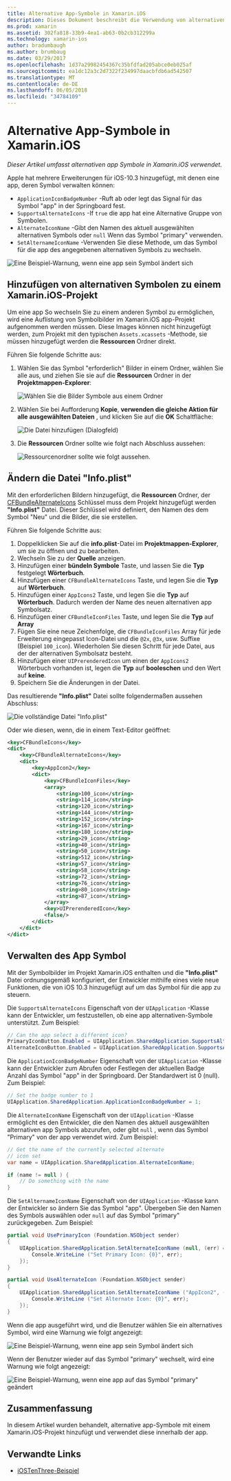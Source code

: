 ```yaml
---
title: Alternative App-Symbole in Xamarin.iOS
description: Dieses Dokument beschreibt die Verwendung von alternativen app-Symbole in Xamarin.iOS. Es wird erläutert, wie diese Symbole zu einem Xamarin.iOS-Projekt hinzugefügt, zum Ändern der Datei "Info.plist" und das Symbol für die app programmgesteuert zu verwalten.
ms.prod: xamarin
ms.assetid: 302fa818-33b9-4ea1-ab63-0b2cb312299a
ms.technology: xamarin-ios
author: bradumbaugh
ms.author: brumbaug
ms.date: 03/29/2017
ms.openlocfilehash: 1d37a29982454367c35bfdfad205abce0eb025af
ms.sourcegitcommit: ea1dc12a3c2d7322f234997daacbfdb6ad542507
ms.translationtype: MT
ms.contentlocale: de-DE
ms.lasthandoff: 06/05/2018
ms.locfileid: "34784109"
---
```

# <a name="alternate-app-icons-in-xamarinios"></a>Alternative App-Symbole in Xamarin.iOS

_Dieser Artikel umfasst alternativen app Symbole in Xamarin.iOS verwendet._

Apple hat mehrere Erweiterungen für iOS-10.3 hinzugefügt, mit denen eine app, deren Symbol verwalten können:

 - `ApplicationIconBadgeNumber` -Ruft ab oder legt das Signal für das Symbol "app" in der Springboard fest.
 - `SupportsAlternateIcons` -If `true` die app hat eine Alternative Gruppe von Symbolen.
 - `AlternateIconName` -Gibt den Namen des aktuell ausgewählten alternativen Symbols oder `null` Wenn das Symbol "primary" verwenden.
 - `SetAlternameIconName` -Verwenden Sie diese Methode, um das Symbol für die app des angegebenen alternativen Symbols zu wechseln.

![](alternate-app-icons-images/icons04.png "Eine Beispiel-Warnung, wenn eine app sein Symbol ändert sich")

<a name="Adding-Alternate-Icons" />

## <a name="adding-alternate-icons-to-a-xamarinios-project"></a>Hinzufügen von alternativen Symbolen zu einem Xamarin.iOS-Projekt

Um eine app So wechseln Sie zu einem anderen Symbol zu ermöglichen, wird eine Auflistung von Symbolbilder im Xamarin.iOS app-Projekt aufgenommen werden müssen. Diese Images können nicht hinzugefügt werden, zum Projekt mit den typischen `Assets.xcassets` -Methode, sie müssen hinzugefügt werden die **Ressourcen** Ordner direkt.

Führen Sie folgende Schritte aus:

1. Wählen Sie das Symbol "erforderlich" Bilder in einem Ordner, wählen Sie alle aus, und ziehen Sie sie auf die **Ressourcen** Ordner in der **Projektmappen-Explorer**:

    ![](alternate-app-icons-images/icons00.png "Wählen Sie die Bilder Symbole aus einem Ordner")

2. Wählen Sie bei Aufforderung **Kopie**, **verwenden die gleiche Aktion für alle ausgewählten Dateien** , und klicken Sie auf die **OK** Schaltfläche:

    ![](alternate-app-icons-images/icons02.png "Die Datei hinzufügen (Dialogfeld)")

3. Die **Ressourcen** Ordner sollte wie folgt nach Abschluss aussehen:

    ![](alternate-app-icons-images/icons01.png "Ressourcenordner sollte wie folgt aussehen.")

<a name="Modifying-the-Info.plist-File" />

## <a name="modifying-the-infoplist-file"></a>Ändern die Datei "Info.plist"

Mit den erforderlichen Bildern hinzugefügt, die **Ressourcen** Ordner, der [CFBundleAlternateIcons](https://developer.apple.com/library/content/documentation/General/Reference/InfoPlistKeyReference/Articles/CoreFoundationKeys.html#//apple_ref/doc/uid/TP40009249-SW13) Schlüssel muss dem Projekt hinzugefügt werden **"Info.plist"** Datei. Dieser Schlüssel wird definiert, den Namen des dem Symbol "Neu" und die Bilder, die sie erstellen.

Führen Sie folgende Schritte aus:

1. Doppelklicken Sie auf die **info.plist**-Datei im **Projektmappen-Explorer**, um sie zu öffnen und zu bearbeiten.
2. Wechseln Sie zu der **Quelle** anzeigen.
3. Hinzufügen einer **bündeln Symbole** Taste, und lassen Sie die **Typ** festgelegt **Wörterbuch**.
4. Hinzufügen einer `CFBundleAlternateIcons` Taste, und legen Sie die **Typ** auf **Wörterbuch**.
5. Hinzufügen einer `AppIcons2` Taste, und legen Sie die **Typ** auf **Wörterbuch**. Dadurch werden der Name des neuen alternativen app Symbolsatz.
6. Hinzufügen einer `CFBundleIconFiles` Taste, und legen Sie die **Typ** auf **Array**
7. Fügen Sie eine neue Zeichenfolge, die `CFBundleIconFiles` Array für jede Erweiterung eingepasst Icon-Datei und die `@2x`, `@3x`, usw. Suffixe (Beispiel `100_icon`). Wiederholen Sie diesen Schritt für jede Datei, aus der der alternativen Symbolsatz besteht.
8. Hinzufügen einer `UIPrerenderedIcon` um einen der `AppIcons2` Wörterbuch vorhanden ist, legen die **Typ** auf **booleschen** und den Wert auf **keine**.
9. Speichern Sie die Änderungen in der Datei.

Das resultierende **"Info.plist"** Datei sollte folgendermaßen aussehen Abschluss:

![](alternate-app-icons-images/icons03.png "Die vollständige Datei \"Info.plist\"")

Oder wie diesen, wenn, die in einem Text-Editor geöffnet:

```xml
<key>CFBundleIcons</key>
<dict>
    <key>CFBundleAlternateIcons</key>
    <dict>
        <key>AppIcon2</key>
        <dict>
            <key>CFBundleIconFiles</key>
            <array>
                <string>100_icon</string>
                <string>114_icon</string>
                <string>120_icon</string>
                <string>144_icon</string>
                <string>152_icon</string>
                <string>167_icon</string>
                <string>180_icon</string>
                <string>29_icon</string>
                <string>40_icon</string>
                <string>50_icon</string>
                <string>512_icon</string>
                <string>57_icon</string>
                <string>58_icon</string>
                <string>72_icon</string>
                <string>76_icon</string>
                <string>80_icon</string>
                <string>87_icon</string>
            </array>
            <key>UIPrerenderedIcon</key>
            <false/>
        </dict>
    </dict>
</dict>
```

<a name="Managing-the-Apps-Icon" />

## <a name="managing-the-apps-icon"></a>Verwalten des App Symbol 

Mit der Symbolbilder im Projekt Xamarin.iOS enthalten und die **"Info.plist"** Datei ordnungsgemäß konfiguriert, der Entwickler mithilfe eines viele neue Funktionen, die von iOS 10.3 hinzugefügt auf um das Symbol für die app zu steuern.

Die `SupportsAlternateIcons` Eigenschaft von der `UIApplication` -Klasse kann der Entwickler, um festzustellen, ob eine app alternativen-Symbole unterstützt. Zum Beispiel:

```csharp
// Can the app select a different icon?
PrimaryIconButton.Enabled = UIApplication.SharedApplication.SupportsAlternateIcons;
AlternateIconButton.Enabled = UIApplication.SharedApplication.SupportsAlternateIcons;
```

Die `ApplicationIconBadgeNumber` Eigenschaft von der `UIApplication` -Klasse kann der Entwickler zum Abrufen oder Festlegen der aktuellen Badge Anzahl das Symbol "app" in der Springboard. Der Standardwert ist 0 (null). Zum Beispiel:

```csharp
// Set the badge number to 1
UIApplication.SharedApplication.ApplicationIconBadgeNumber = 1;
```

Die `AlternateIconName` Eigenschaft von der `UIApplication` -Klasse ermöglicht es den Entwickler, die den Namen des aktuell ausgewählten alternativen app Symbols abzurufen, oder gibt `null` , wenn das Symbol "Primary" von der app verwendet wird. Zum Beispiel:

```csharp
// Get the name of the currently selected alternate
// icon set
var name = UIApplication.SharedApplication.AlternateIconName;

if (name != null ) {
    // Do something with the name
}
```

Die `SetAlternameIconName` Eigenschaft von der `UIApplication` -Klasse kann der Entwickler so ändern Sie das Symbol "app". Übergeben Sie den Namen des Symbols auswählen oder `null` auf das Symbol "primary" zurückgegeben. Zum Beispiel:

```csharp
partial void UsePrimaryIcon (Foundation.NSObject sender)
{
    UIApplication.SharedApplication.SetAlternateIconName (null, (err) => {
        Console.WriteLine ("Set Primary Icon: {0}", err);
    });
}

partial void UseAlternateIcon (Foundation.NSObject sender)
{
    UIApplication.SharedApplication.SetAlternateIconName ("AppIcon2", (err) => {
        Console.WriteLine ("Set Alternate Icon: {0}", err);
    });
}
```

Wenn die app ausgeführt wird, und die Benutzer wählen Sie ein alternatives Symbol, wird eine Warnung wie folgt angezeigt:

![](alternate-app-icons-images/icons04.png "Eine Beispiel-Warnung, wenn eine app sein Symbol ändert sich")

Wenn der Benutzer wieder auf das Symbol "primary" wechselt, wird eine Warnung wie folgt angezeigt:

![](alternate-app-icons-images/icons05.png "Eine Beispiel-Warnung, wenn eine app auf das Symbol \"primary\" geändert")

<a name="Summary" />

## <a name="summary"></a>Zusammenfassung

In diesem Artikel wurden behandelt, alternative app-Symbole mit einem Xamarin.iOS-Projekt hinzufügt und verwendet diese innerhalb der app.



## <a name="related-links"></a>Verwandte Links

- [iOSTenThree-Beispiel](https://developer.xamarin.com/samples/ios/iOS10/iOSTenThree)
